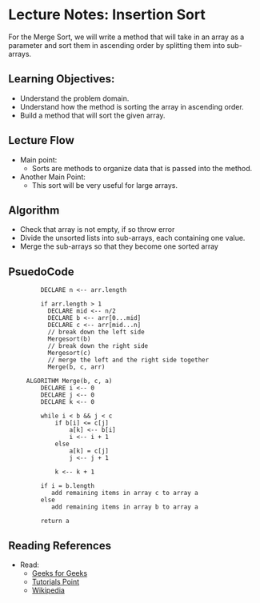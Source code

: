 # Lecture Notes: Insertion Sort

For the Merge Sort, we will write a method that will take in an array as a parameter and sort them in ascending order by 
splitting them into sub-arrays.

## Learning Objectives:

- Understand the problem domain.
- Understand how the method is sorting the array in ascending order.
- Build a method that will sort the given array.

## Lecture Flow

- Main point:
  - Sorts are methods to organize data that is passed into the method. 
- Another Main Point:
  - This sort will be very useful for large arrays. 
  
## Algorithm

- Check that array is not empty, if so throw error
- Divide the unsorted lists into sub-arrays, each containing one value. 
- Merge the sub-arrays so that they become one sorted array

## PsuedoCode

```  ALGORITHM Mergesort(arr)
         DECLARE n <-- arr.length
                
         if arr.length > 1
           DECLARE mid <-- n/2
           DECLARE b <-- arr[0...mid]
           DECLARE c <-- arr[mid...n]
           // break down the left side
           Mergesort(b)
           // break down the right side
           Mergesort(c)
           // merge the left and the right side together
           Merge(b, c, arr)
     
     ALGORITHM Merge(b, c, a)
         DECLARE i <-- 0
         DECLARE j <-- 0
         DECLARE k <-- 0
     
         while i < b && j < c
             if b[i] <= c[j]
                 a[k] <-- b[i]
                 i <-- i + 1
             else
                 a[k] = c[j]
                 j <-- j + 1
                 
             k <-- k + 1
     
         if i = b.length
            add remaining items in array c to array a
         else
            add remaining items in array b to array a
            
         return a

```

## Reading References

- Read:
  - [Geeks for Geeks](https://www.geeksforgeeks.org/merge-sort/)
  - [Tutorials Point](https://www.tutorialspoint.com/data_structures_algorithms/merge_sort_algorithm.htm)
  - [Wikipedia](https://en.wikipedia.org/wiki/Merge_sort)